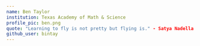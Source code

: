 ```yaml
---
name: Ben Taylor
institution: Texas Academy of Math & Science
profile_pic: ben.png
quote: "Learning to fly is not pretty but flying is." - Satya Nadella
github_user: bintay
---
```

